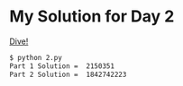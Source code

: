 # My Solution for Day 2

[Dive!](https://adventofcode.com/2021/day/2)
```bash
$ python 2.py
Part 1 Solution =  2150351
Part 2 Solution =  1842742223
```
